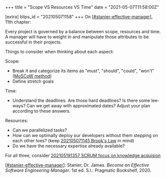 +++
title = "Scope VS Resources VS Time"
date = "2021-05-07T11:58:00Z"

[extra]
blips_id = "202105071158"
+++
On [[#stanier-effective-manager](/blips/tags/stanier-effective-manager)], 11th chapter:

Every project is governed by a balance between scope, resources and time. A manager will have to weight in and manipulate those attributes to be successful in their projects.

Things to consider when thinking about each aspect:

Scope: 
- Break it and categorize its items as "must", "should", "could", "won't" ([MoSCoW method](https://en.wikipedia.org/wiki/MoSCoW_method))
- Define stretch goals

Time:
- Understand the deadlines. Are those hard deadlines? Is there some lee-ways? Can we get away with approximated dates? Adjust your plan according to these answers.

Resources:
- Can we parallelized tasks?
- How can we optimally deploy our developers without them stepping on each other toes? (keep [202105071145 Brook's Law](/blips/202105071145-brook-s-law) in mind)
- Do we have the necessary expertise already available?

For all three, consider [202105191357 SCRUM focus on knowledge acquision](/blips/202105191357-scrum-focus-on-knowledge-acquision)


[[#stanier-effective-manager](/blips/tags/stanier-effective-manager)]: Stanier, Dr. James. _Become an Effective Software Engineering Manager_. 1st ed. S.l.: Pragmatic Bookshelf, 2020.
